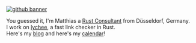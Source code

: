 [![github banner](https://user-images.githubusercontent.com/175809/216984504-982e0463-0d63-4077-8388-1af4db2165d6.svg)](https://github.com/sponsors/mre)

You guessed it, I'm Matthias a [Rust Consultant](https://corrode.dev/) from Düsseldorf, Germany.  
I work on [lychee](https://github.com/lycheeverse/lychee), a fast link checker in Rust.  
Here's my [blog](https://endler.dev/) and here's my [calendar](https://cal.com/matthias-endler)!
